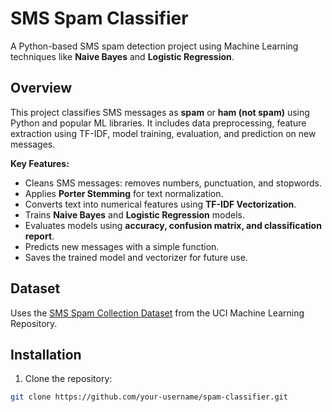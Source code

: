 # SMS Spam Classifier

A Python-based SMS spam detection project using Machine Learning techniques like **Naive Bayes** and **Logistic Regression**.



## Overview

This project classifies SMS messages as **spam** or **ham (not spam)** using Python and popular ML libraries. It includes data preprocessing, feature extraction using TF-IDF, model training, evaluation, and prediction on new messages.

**Key Features:**

- Cleans SMS messages: removes numbers, punctuation, and stopwords.
- Applies **Porter Stemming** for text normalization.
- Converts text into numerical features using **TF-IDF Vectorization**.
- Trains **Naive Bayes** and **Logistic Regression** models.
- Evaluates models using **accuracy, confusion matrix, and classification report**.
- Predicts new messages with a simple function.
- Saves the trained model and vectorizer for future use.



## Dataset

Uses the [SMS Spam Collection Dataset](https://archive.ics.uci.edu/ml/datasets/sms+spam+collection) from the UCI Machine Learning Repository.



## Installation

1. Clone the repository:

```bash
git clone https://github.com/your-username/spam-classifier.git
